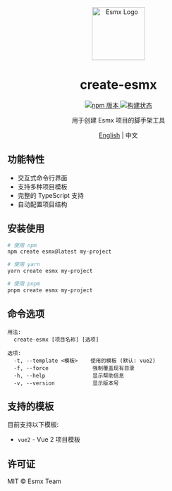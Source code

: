 <div align="center">
  <img src="https://www.esmnext.com/logo.svg?t=2025" width="120" alt="Esmx Logo" />
  <h1>create-esmx</h1>
  
  <div>
    <a href="https://www.npmjs.com/package/create-esmx">
      <img src="https://img.shields.io/npm/v/create-esmx.svg" alt="npm 版本" />
    </a>
    <a href="https://github.com/esmnext/esmx/actions/workflows/build.yml">
      <img src="https://github.com/esmnext/esmx/actions/workflows/build.yml/badge.svg" alt="构建状态" />
    </a>
  </div>
  
  <p>用于创建 Esmx 项目的脚手架工具</p>
  
  <p>
    <a href="https://github.com/esmnext/esmx/blob/master/packages/create-esmx/README.md">English</a> | 中文
  </p>
</div>

## 功能特性

- 交互式命令行界面
- 支持多种项目模板
- 完整的 TypeScript 支持
- 自动配置项目结构

## 安装使用

```bash
# 使用 npm
npm create esmx@latest my-project

# 使用 yarn
yarn create esmx my-project

# 使用 pnpm
pnpm create esmx my-project
```

## 命令选项

```
用法:
  create-esmx [项目名称] [选项]

选项:
  -t, --template <模板>    使用的模板 (默认: vue2)
  -f, --force              强制覆盖现有目录
  -h, --help               显示帮助信息
  -v, --version            显示版本号
```

## 支持的模板

目前支持以下模板:

- `vue2` - Vue 2 项目模板

## 许可证

MIT © Esmx Team 